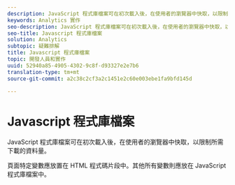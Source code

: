 ```yaml
---
description: JavaScript 程式庫檔案可在初次載入後，在使用者的瀏覽器中快取，以限制所需下載的資料量。
keywords: Analytics 實作
seo-description: JavaScript 程式庫檔案可在初次載入後，在使用者的瀏覽器中快取，以限制所需下載的資料量。
seo-title: Javascript 程式庫檔案
solution: Analytics
subtopic: 疑難排解
title: Javascript 程式庫檔案
topic: 開發人員和實作
uuid: 52940a85-4905-4302-9c8f-d93327e2e7b6
translation-type: tm+mt
source-git-commit: a2c38c2cf3a2c1451e2c60e003ebe1fa9bfd145d

---
```



# Javascript 程式庫檔案

JavaScript 程式庫檔案可在初次載入後，在使用者的瀏覽器中快取，以限制所需下載的資料量。

頁面特定變數應放置在 HTML 程式碼片段中。其他所有變數則應放在 JavaScript 程式庫檔案中。
